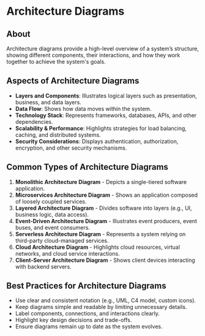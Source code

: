 # Architecture Diagrams

## About

Architecture diagrams provide a high-level overview of a system’s structure, showing different components, their interactions, and how they work together to achieve the system's goals.

## **Aspects of Architecture Diagrams**

* **Layers and Components**: Illustrates logical layers such as presentation, business, and data layers.
* **Data Flow**: Shows how data moves within the system.
* **Technology Stack**: Represents frameworks, databases, APIs, and other dependencies.
* **Scalability & Performance**: Highlights strategies for load balancing, caching, and distributed systems.
* **Security Considerations**: Displays authentication, authorization, encryption, and other security mechanisms.

## **Common Types of Architecture Diagrams**

1. **Monolithic Architecture Diagram** - Depicts a single-tiered software application.
2. **Microservices Architecture Diagram** - Shows an application composed of loosely coupled services.
3. **Layered Architecture Diagram** - Divides software into layers (e.g., UI, business logic, data access).
4. **Event-Driven Architecture Diagram** - Illustrates event producers, event buses, and event consumers.
5. **Serverless Architecture Diagram** - Represents a system relying on third-party cloud-managed services.
6. **Cloud Architecture Diagram** - Highlights cloud resources, virtual networks, and cloud service interactions.
7. **Client-Server Architecture Diagram** - Shows client devices interacting with backend servers.

## **Best Practices for Architecture Diagrams**

* Use clear and consistent notation (e.g., UML, C4 model, custom icons).
* Keep diagrams simple and readable by limiting unnecessary details.
* Label components, connections, and interactions clearly.
* Highlight key design decisions and trade-offs.
* Ensure diagrams remain up to date as the system evolves.
